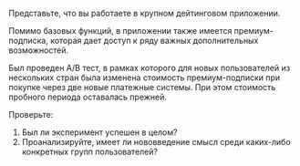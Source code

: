 Представьте, что вы работаете в крупном дейтинговом приложении.

Помимо базовых функций, в приложении также имеется премиум-подписка, которая дает доступ к ряду важных дополнительных возможностей. 

Был проведен A/B тест, в рамках которого для новых пользователей из нескольких стран была изменена стоимость премиум-подписки при покупке через две новые платежные системы. При этом стоимость пробного периода оставалась прежней.

Проверьте:

1. Был ли эксперимент успешен в целом?
2. Проанализируйте, имеет ли нововведение смысл среди каких-либо конкретных групп пользователей?
